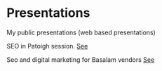 # Presentations
My public presentations (web based presentations)

SEO in Patoigh session. [See](https://mahdimajidzadeh.github.io/presentations/9908-basalam-patough/)

Seo and digital marketing for Basalam vendors [See](https://mahdimajidzadeh.github.io/presentations/9705-basalam-isfehan/)
